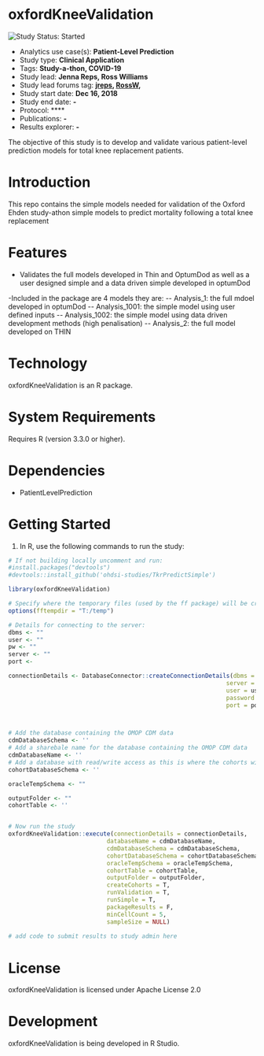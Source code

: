 oxfordKneeValidation
======================
<img src="https://img.shields.io/badge/Study%20Status-Started-blue.svg" alt="Study Status: Started">

- Analytics use case(s): **Patient-Level Prediction**
- Study type: **Clinical Application**
- Tags: **Study-a-thon, COVID-19**
- Study lead: **Jenna Reps, Ross Williams**
- Study lead forums tag: **[jreps](https://forums.ohdsi.org/u/jreps), [RossW](https://forums.ohdsi.org/u/RossW),**
- Study start date: **Dec 16, 2018**
- Study end date: **-**
- Protocol: ****
- Publications: **-**
- Results explorer: **-**

The objective of this study is to develop and validate various patient-level prediction models for total knee replacement patients. 


Introduction
============
This repo contains the simple models needed for validation of the Oxford Ehden study-athon simple models to predict mortality following a total knee replacement

Features
========
  - Validates the full models developed in Thin and OptumDod as well as a user designed simple and a data driven simple developed in optumDod
  
  -Included in the package are 4 models they are:
  -- Analysis_1: the full mdoel developed in optumDod
  -- Analysis_1001: the simple model using user defined inputs
  -- Analysis_1002: the simple model using data driven development methods (high penalisation)
  -- Analysis_2: the full model developed on THIN

Technology
==========
  oxfordKneeValidation is an R package.

System Requirements
===================
  Requires R (version 3.3.0 or higher).

Dependencies
============
  * PatientLevelPrediction

Getting Started
===============
  1. In R, use the following commands to run the study:

  ```r
  # If not building locally uncomment and run:
#install.packages("devtools")
#devtools::install_github('ohdsi-studies/TkrPredictSimple')

library(oxfordKneeValidation)

# Specify where the temporary files (used by the ff package) will be created:
options(fftempdir = "T:/temp")

# Details for connecting to the server:
dbms <- ""
user <- ""
pw <- ""
server <- ""
port <-

connectionDetails <- DatabaseConnector::createConnectionDetails(dbms = dbms,
                                                                server = server,
                                                                user = user,
                                                                password = pw,
                                                                port = port)



# Add the database containing the OMOP CDM data
cdmDatabaseSchema <- ''
# Add a sharebale name for the database containing the OMOP CDM data
cdmDatabaseName <- ''
# Add a database with read/write access as this is where the cohorts will be generated
cohortDatabaseSchema <- ''

oracleTempSchema <- ""

outputFolder <- ""
cohortTable <- ''


# Now run the study
oxfordKneeValidation::execute(connectionDetails = connectionDetails,
                              databaseName = cdmDatabaseName,
                              cdmDatabaseSchema = cdmDatabaseSchema,
                              cohortDatabaseSchema = cohortDatabaseSchema,
                              oracleTempSchema = oracleTempSchema,
                              cohortTable = cohortTable,
                              outputFolder = outputFolder,
                              createCohorts = T,
                              runValidation = T,
                              runSimple = T,
                              packageResults = F,
                              minCellCount = 5,
                              sampleSize = NULL)
                 
# add code to submit results to study admin here


```

License
=======
  oxfordKneeValidation is licensed under Apache License 2.0

Development
===========
  oxfordKneeValidation is being developed in R Studio.
